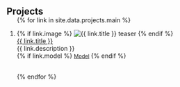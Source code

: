 <h2 id="projects" style="margin: 2px 0px -15px;">Projects</h2>

<div class="publications">
<ol class="bibliography">

{% for link in site.data.projects.main %}

<li>
<div class="pub-row">
  <div class="col-sm-3 abbr">
    {% if link.image %} 
    <img src="{{ link.image }}" class="teaser img-fluid z-depth-1" alt="{{ link.title }} teaser" loading="lazy">
    {% endif %}
  </div>
  <div class="col-sm-9">
    <div class="title"><a href="{{ link.page }}">{{ link.title }}</a></div>
    <div class="author">{{ link.description }}</div>
    <div class="links">
      {% if link.model %} 
      <a href="{{ link.model }}" class="btn btn-sm z-depth-0" role="button" target="_blank" style="font-size:12px;">Model</a>
      {% endif %}
    </div>
  </div>
</div>
</li>
<br>

{% endfor %}

</ol>
</div>
